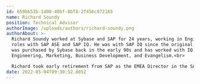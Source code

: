 ```yaml
---
id: 659bb53b-1d00-40bf-8bf8-2f456c872165
name: Richard Soundy
position: Technical Advisor
authorImage: /uploads/authors/richard-soundy.png
authorAbout: >-
  Richard Soundy worked at Sybase and SAP for 24 years, working in Engineering
  roles with SAP ASE and SAP IQ. He was with SAP IQ since the original product
  was purchased by Sybase back in the early 90s and has worked with IQ in
  Engineering, Marketing, Business Development, and Evangelism.<br>

  Richard took early retirement from SAP as the EMEA Director in the SAP Enterprise Systems Group in 2015. Since his retirement, he has been consulting with data warehouse companies and their products, where his knowledge of IQ and the market can be usefully employed.
date: 2022-05-04T09:30:52.805Z
---
```

